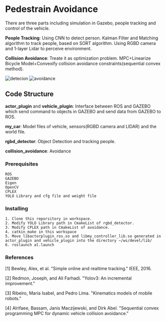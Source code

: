 # Pedestrain Avoidance
There are three parts including simulation in Gazebo, people tracking and control of the vehicle.

**People Tracking**: Using CNN to detect person. Kalman Filter and Matching algorithm to track people, based on SORT algorithm. Using RGBD camera and 1-layer Lidar to  perceive environment.

**Collision Avoidance**: Treate it as optimization problem. MPC+Linearize Bicycle Model+Convexify collision avoidance constraints(sequential convex method).

![detecion](https://media.giphy.com/media/dVimvA9hbLlGFSFmL5/giphy.gif)
![avoidance](https://media.giphy.com/media/cPg8Gad5tsDsB80l3r/giphy.gif)
## Code Structure
**actor_plugin** and **vehicle_plugin**: Interface between ROS and GAZEBO which send command to objects in GAZEBO and send data from GAZEBO to ROS.

**my_car**: Model files of vehicle, sensors(RGBD camera and LIDAR)  and the world file. 

**rgbd_detector**: Object Detection and tracking people.

**collision_avoidance**: Avoidance 

### Prerequisites
```
ROS
GAZEBO
Eigen
OpenCV
CPLEX
YOLO Library and cfg file and weight file
```

### Installing
```
1. Clone this reporsitory in workspace.
2. Modify YOLO Library path in CmakeList of rgbd_detector.
3. Modify CPLEX path in CmakeList of avoidance.
4. catkin_make in this workspace
5. Move libactorplugin_ros.so and libmy_controller_lib.so generated in actor_plugin and vehicle_plugin into the directory ~/ws/devel/lib/ 
6. roslaunch al.launch
```
### References
[1] Bewley, Alex, et al. "Simple online and realtime tracking."  IEEE, 2016.

[2] Redmon, Joseph, and Ali Farhadi. "Yolov3: An incremental improvement." 

[3] Ribeiro, Maria Isabel, and Pedro Lima. "Kinematics models of mobile robots." 

[4] Alrifaee, Bassam, Janis Maczijewski, and Dirk Abel. "Sequential convex programming MPC for dynamic vehicle collision avoidance."
